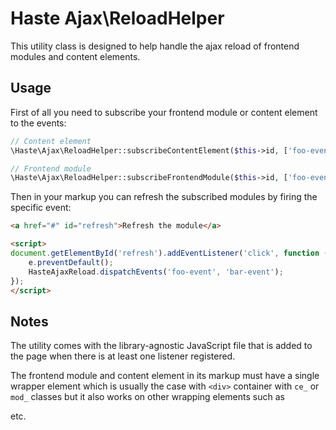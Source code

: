 # Haste Ajax\ReloadHelper

This utility class is designed to help handle the ajax reload of frontend modules and content elements.  


## Usage

First of all you need to subscribe your frontend module or content element to the events: 

```php
// Content element
\Haste\Ajax\ReloadHelper::subscribeContentElement($this->id, ['foo-event', 'bar-event']);

// Frontend module
\Haste\Ajax\ReloadHelper::subscribeFrontendModule($this->id, ['foo-event', 'bar-event']);
```

Then in your markup you can refresh the subscribed modules by firing the specific event:

```html
<a href="#" id="refresh">Refresh the module</a>

<script>
document.getElementById('refresh').addEventListener('click', function (e) {
    e.preventDefault();
    HasteAjaxReload.dispatchEvents('foo-event', 'bar-event');
});
</script>
```


## Notes

The utility comes with the library-agnostic JavaScript file that is added to the page
when there is at least one listener registered. 

The frontend module and content element in its markup must have a single wrapper element
which is usually the case with ```<div>``` container with ```ce_``` or ```mod_``` classes
but it also works on other wrapping elements such as <section> etc.

